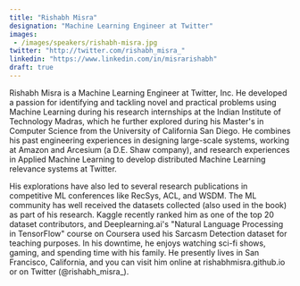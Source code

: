 ```yaml
---
title: "Rishabh Misra"
designation: "Machine Learning Engineer at Twitter"
images: 
 - /images/speakers/rishabh-misra.jpg
twitter: "http://twitter.com/rishabh_misra_"
linkedin: "https://www.linkedin.com/in/misrarishabh"
draft: true
---
```


Rishabh Misra is a Machine Learning Engineer at Twitter, Inc. He developed a passion for identifying and tackling novel and practical problems using Machine Learning during his research internships at the Indian Institute of Technology Madras, which he further explored during his Master's in Computer Science from the University of California San Diego. He combines his past engineering experiences in designing large-scale systems, working at Amazon and Arcesium (a D.E. Shaw company), and research experiences in Applied Machine Learning to develop distributed Machine Learning relevance systems at Twitter. 
 
 
 
 His explorations have also led to several research publications in competitive ML conferences like RecSys, ACL, and WSDM. The ML community has well received the datasets collected (also used in the book) as part of his research. Kaggle recently ranked him as one of the top 20 dataset contributors, and Deeplearning.ai's "Natural Language Processing in TensorFlow" course on Coursera used his Sarcasm Detection dataset for teaching purposes. In his downtime, he enjoys watching sci-fi shows, gaming, and spending time with his family. He presently lives in San Francisco, California, and you can visit him online at rishabhmisra.github.io or on Twitter (@rishabh_misra_).